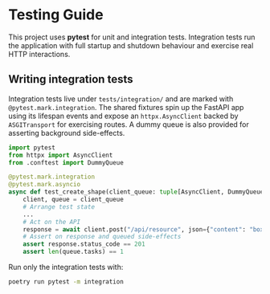 # Testing Guide

This project uses **pytest** for unit and integration tests. Integration tests run the
application with full startup and shutdown behaviour and exercise real HTTP
interactions.

## Writing integration tests

Integration tests live under `tests/integration/` and are marked with
`@pytest.mark.integration`. The shared fixtures spin up the FastAPI app using
its lifespan events and expose an `httpx.AsyncClient` backed by
`ASGITransport` for exercising routes. A dummy queue is also provided for
asserting background side-effects.

```python
import pytest
from httpx import AsyncClient
from .conftest import DummyQueue

@pytest.mark.integration
@pytest.mark.asyncio
async def test_create_shape(client_queue: tuple[AsyncClient, DummyQueue]) -> None:
    client, queue = client_queue
    # Arrange test state
    ...
    # Act on the API
    response = await client.post("/api/resource", json={"content": "box"})
    # Assert on response and queued side-effects
    assert response.status_code == 201
    assert len(queue.tasks) == 1
```

Run only the integration tests with:

```bash
poetry run pytest -m integration
```
